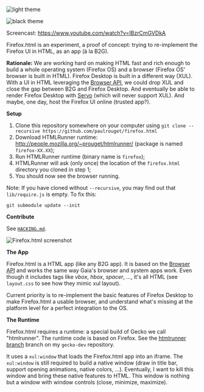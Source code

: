 ![light theme](https://cloud.githubusercontent.com/assets/373579/5355479/d4d650d8-7f93-11e4-9645-88c93c8c495a.png)

![black theme](https://cloud.githubusercontent.com/assets/373579/5382222/a9bc89d8-80a8-11e4-86ad-46a128a67fc5.png)

Screencast: https://www.youtube.com/watch?v=IBzrCmGVDkA

Firefox.html is an experiment, a proof of concept: trying to re-implement the Firefox UI in HTML, as an app (à la B2G).

**Rationale:** We are working hard on making HTML fast and rich enough to build
a whole operating system (Firefox OS) and a browser (Firefox OS' browser
is built in HTML). Firefox Desktop is built in a different way (XUL). With a UI
in HTML leveraging the [Browser API](https://developer.mozilla.org/en-US/docs/DOM/Using_the_Browser_API),
we could drop XUL and close the gap between B2G and Firefox Desktop.
And eventually be able to render Firefox Desktop with [Servo](https://github.com/servo/servo)
(which will never support XUL). And maybe, one day, host the Firefox UI online (trusted app?).

**Setup**

1. Clone this repository somewhere on your computer using `git clone --recursive https://github.com/paulrouget/firefox.html`
2. Download HTMLRunner runtime: http://people.mozilla.org/~prouget/htmlrunner/ (package is named `firefox-XX.XX`);
3. Run HTMLRunner runtime (binary name is `firefox`);
4. HTMLRunner will ask (only once) the location of the `firefox.html` directory you cloned in step 1;
5. You should now see the browser running.

Note: If you have cloned without `--recursive`, you may find out that `lib/require.js` is empty. To fix this:

````
git submodule update --init
````

**Contribute**

See [`HACKING.md`](HACKING.md).

![Firefox.html screenshot](https://cloud.githubusercontent.com/assets/373579/5206795/f2153b1c-75a4-11e4-8bb7-da6c94c0a050.png)

**The App**

Firefox.html is a HTML app (like any B2G app). It is based on the
[Browser API](https://developer.mozilla.org/en-US/docs/DOM/Using_the_Browser_API)
and works the same way Gaia's browser and system apps work.
Even though it includes tags like *vbox*, *hbox*, *spacer*, …, it's all HTML
(see `layout.css` to see how they mimic xul layout).

Current priority is to re-implement the basic features of Firefox Desktop to
make Firefox.html a usable browser, and understand what's missing at the
platform level for a perfect integration to the OS.

**The Runtime**

Firefox.html requires a runtime: a special build of Gecko we call "htmlrunner".
The runtime code is based on Firefox.
See the [htmlrunner branch](https://github.com/paulrouget/gecko-dev/tree/htmlrunner)
branch on my `gecko-dev` repository.

It uses a `xul:window` that loads the Firefox.html app into an iframe. The
`xul:window` is still required to build a native window (draw in title bar,
support opening animations, native colors, …). Eventually, I want to kill
this window and bring these native features to HTML. This window is nothing
but a window with window controls (close, minimize, maximize).
